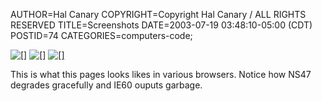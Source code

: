 AUTHOR=Hal Canary
COPYRIGHT=Copyright Hal Canary / ALL RIGHTS RESERVED
TITLE=Screenshots
DATE=2003-07-19 03:48:10-05:00 (CDT)
POSTID=74
CATEGORIES=computers-code;

[![[]](https://halcanary.org/images/thumb-wohc-firebird06.png)](https://halcanary.org/images/wohc-firebird06.png) [![[]](https://halcanary.org/images/thumb-wohc-ie60.png)](https://halcanary.org/images/wohc-ie60.png) [![[]](https://halcanary.org/images/thumb-wohc-netscape47.png)](https://halcanary.org/images/wohc-netscape47.png)

This is what this pages looks likes in various browsers. Notice how NS47 degrades gracefully and IE60 ouputs garbage.
